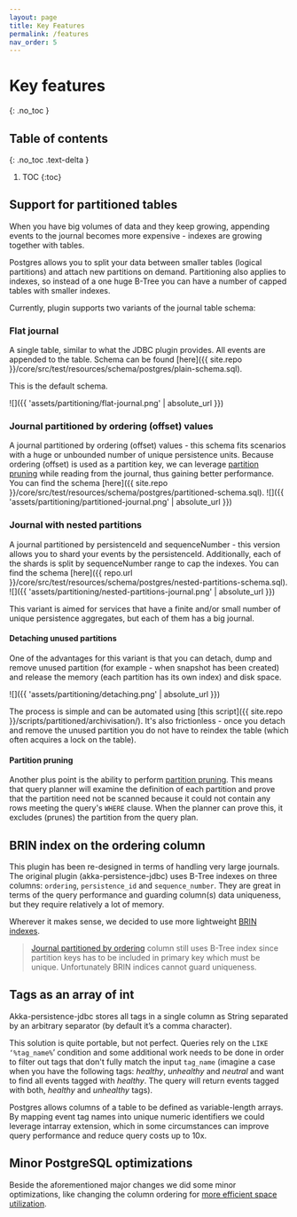 ```yaml
---
layout: page
title: Key Features
permalink: /features
nav_order: 5
---
```


# Key features
{: .no_toc }

## Table of contents
{: .no_toc .text-delta }

1. TOC
{:toc}

## Support for partitioned tables
When you have big volumes of data and they keep growing, appending events to the journal becomes more expensive - indexes are growing together with tables.

Postgres allows you to split your data between smaller tables (logical partitions) and attach new partitions on demand. Partitioning also applies to indexes, so instead of a one huge B-Tree you can have a number of capped tables with smaller indexes.

Currently, plugin supports two variants of the journal table schema:

### Flat journal
A single table, similar to what the JDBC plugin provides. All events are appended to the table. Schema can be found [here]({{ site.repo }}/core/src/test/resources/schema/postgres/plain-schema.sql).

This is the default schema.

![]({{ 'assets/partitioning/flat-journal.png' | absolute_url }})

### Journal partitioned by ordering (offset) values
A journal partitioned by ordering (offset) values - this schema fits scenarios with a huge or unbounded number of unique persistence units. Because ordering (offset) is used as a partition key, we can leverage [partition pruning](https://www.postgresql.org/docs/11/ddl-partitioning.html#DDL-PARTITION-PRUNING) while reading from the journal, thus gaining better performance.
You can find the schema [here]({{ site.repo }}/core/src/test/resources/schema/postgres/partitioned-schema.sql).
![]({{ 'assets/partitioning/partitioned-journal.png' | absolute_url }})

### Journal with nested partitions
A journal partitioned by persistenceId and sequenceNumber - this version allows you to shard your events by the persistenceId. Additionally, each of the shards is split by sequenceNumber range to cap the indexes.
You can find the schema [here]({{ repo.url }}/core/src/test/resources/schema/postgres/nested-partitions-schema.sql).
![]({{ 'assets/partitioning/nested-partitions-journal.png' | absolute_url }})

This variant is aimed for services that have a finite and/or small number of unique persistence aggregates, but each of them has a big journal.

#### Detaching unused partitions

One of the advantages for this variant is that you can detach, dump and remove unused partition (for example - when snapshot has been created) and release the memory (each partition has its own index) and disk space.

![]({{ 'assets/partitioning/detaching.png' | absolute_url }})

The process is simple and can be automated using [this script]({{ site.repo }}/scripts/partitioned/archivisation/).
It's also frictionless - once you detach and remove the unused partition you do not have to reindex the table (which often acquires a lock on the table).

#### Partition pruning

Another plus point is the ability to perform [partition pruning](https://www.postgresql.org/docs/11/ddl-partitioning.html#DDL-PARTITION-PRUNING).
This means that query planner will examine the definition of each partition and prove that the partition need not be scanned because it could not contain any rows meeting the query's `WHERE` clause. When the planner can prove this, it excludes (prunes) the partition from the query plan.

## BRIN index on the ordering column
This plugin has been re-designed in terms of handling very large journals.
The original plugin (akka-persistence-jdbc) uses B-Tree indexes on three columns: `ordering`, `persistence_id` and `sequence_number`. They are great in terms of the query performance and guarding column(s) data uniqueness, but they require relatively a lot of memory.


Wherever it makes sense, we decided to use more lightweight [BRIN indexes](https://www.postgresql.org/docs/11/brin-intro.html).

> [Journal partitioned by ordering](http://localhost:4000/features#journal-partitioned-by-ordering-offset-values) column still uses B-Tree index since partition keys has to be included in primary key which must be unique. Unfortunately BRIN indices cannot guard uniqueness.

## Tags as an array of int
Akka-persistence-jdbc stores all tags in a single column as String separated by an arbitrary separator (by default it’s a comma character).

This solution is quite portable, but not perfect. Queries rely on the `LIKE ‘%tag_name%`’ condition and some additional work needs to be done in order to filter out tags that don't fully match the input `tag_name` (imagine a case when you have the following tags: _healthy_, _unhealthy_ and _neutral_ and want to find all events tagged with _healthy_. The query will return events tagged with both, _healthy_ and _unhealthy_ tags).

Postgres allows columns of a table to be defined as variable-length arrays. 
By mapping event tag names into unique numeric identifiers we could leverage intarray extension, which in some circumstances can improve query performance and reduce query costs up to 10x.

## Minor PostgreSQL optimizations
Beside the aforementioned major changes we did some minor optimizations, like changing the column ordering for [more efficient space utilization](https://www.2ndquadrant.com/en/blog/on-rocks-and-sand/).
